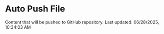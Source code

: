 # Auto Push File

Content that will be pushed to GitHub repository.
Last updated: 06/28/2025, 10:34:03 AM
